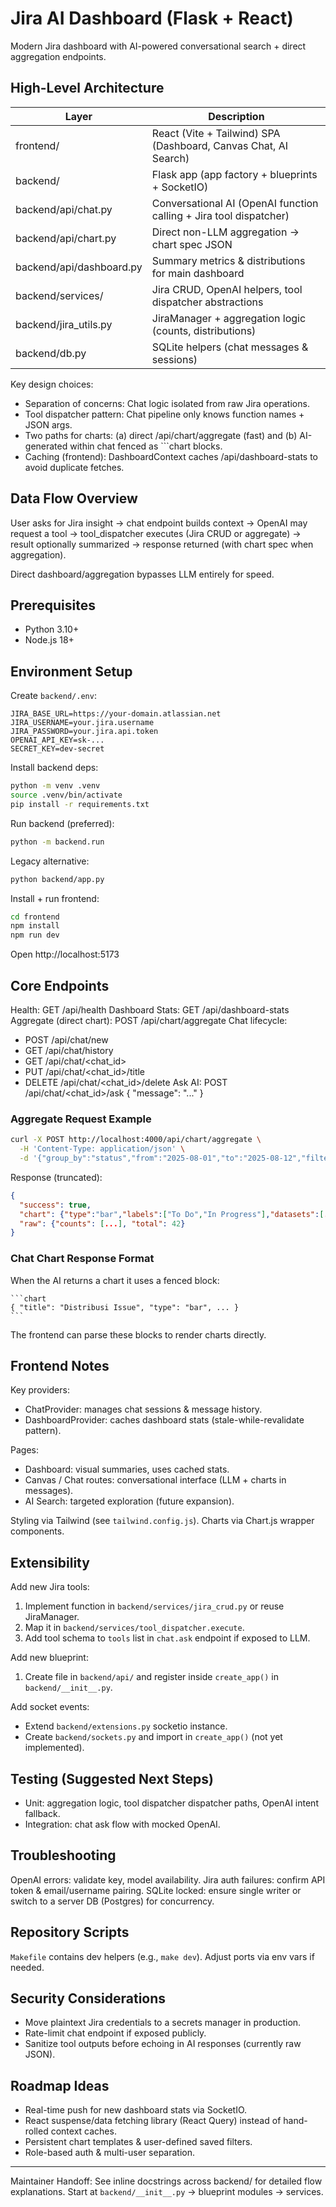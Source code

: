 # Jira AI Dashboard (Flask + React)

Modern Jira dashboard with AI-powered conversational search + direct aggregation endpoints.

## High-Level Architecture

| Layer | Description |
|-------|-------------|
| frontend/ | React (Vite + Tailwind) SPA (Dashboard, Canvas Chat, AI Search) |
| backend/ | Flask app (app factory + blueprints + SocketIO) |
| backend/api/chat.py | Conversational AI (OpenAI function calling + Jira tool dispatcher) |
| backend/api/chart.py | Direct non-LLM aggregation -> chart spec JSON |
| backend/api/dashboard.py | Summary metrics & distributions for main dashboard |
| backend/services/ | Jira CRUD, OpenAI helpers, tool dispatcher abstractions |
| backend/jira_utils.py | JiraManager + aggregation logic (counts, distributions) |
| backend/db.py | SQLite helpers (chat messages & sessions) |

Key design choices:
- Separation of concerns: Chat logic isolated from raw Jira operations.
- Tool dispatcher pattern: Chat pipeline only knows function names + JSON args.
- Two paths for charts: (a) direct /api/chart/aggregate (fast) and (b) AI-generated within chat fenced as ```chart blocks.
- Caching (frontend): DashboardContext caches /api/dashboard-stats to avoid duplicate fetches.

## Data Flow Overview

User asks for Jira insight -> chat endpoint builds context -> OpenAI may request a tool -> tool_dispatcher executes (Jira CRUD or aggregate) -> result optionally summarized -> response returned (with chart spec when aggregation).

Direct dashboard/aggregation bypasses LLM entirely for speed.

## Prerequisites

- Python 3.10+
- Node.js 18+

## Environment Setup

Create `backend/.env`:
```
JIRA_BASE_URL=https://your-domain.atlassian.net
JIRA_USERNAME=your.jira.username
JIRA_PASSWORD=your.jira.api.token
OPENAI_API_KEY=sk-...
SECRET_KEY=dev-secret
```

Install backend deps:
```bash
python -m venv .venv
source .venv/bin/activate
pip install -r requirements.txt
```

Run backend (preferred):
```bash
python -m backend.run
```
Legacy alternative:
```bash
python backend/app.py
```

Install + run frontend:
```bash
cd frontend
npm install
npm run dev
```
Open http://localhost:5173

## Core Endpoints

Health: GET /api/health
Dashboard Stats: GET /api/dashboard-stats
Aggregate (direct chart): POST /api/chart/aggregate
Chat lifecycle:
- POST /api/chat/new
- GET  /api/chat/history
- GET  /api/chat/<chat_id>
- PUT  /api/chat/<chat_id>/title
- DELETE /api/chat/<chat_id>/delete
Ask AI: POST /api/chat/<chat_id>/ask  { "message": "..." }

### Aggregate Request Example
```bash
curl -X POST http://localhost:4000/api/chart/aggregate \
  -H 'Content-Type: application/json' \
  -d '{"group_by":"status","from":"2025-08-01","to":"2025-08-12","filters":{"project":["ABC"]}}'
```
Response (truncated):
```json
{
  "success": true,
  "chart": {"type":"bar","labels":["To Do","In Progress"],"datasets":[...]},
  "raw": {"counts": [...], "total": 42}
}
```

### Chat Chart Response Format
When the AI returns a chart it uses a fenced block:
````
```chart
{ "title": "Distribusi Issue", "type": "bar", ... }
```
````
The frontend can parse these blocks to render charts directly.

## Frontend Notes

Key providers:
- ChatProvider: manages chat sessions & message history.
- DashboardProvider: caches dashboard stats (stale-while-revalidate pattern).

Pages:
- Dashboard: visual summaries, uses cached stats.
- Canvas / Chat routes: conversational interface (LLM + charts in messages).
- AI Search: targeted exploration (future expansion).

Styling via Tailwind (see `tailwind.config.js`). Charts via Chart.js wrapper components.

## Extensibility

Add new Jira tools:
1. Implement function in `backend/services/jira_crud.py` or reuse JiraManager.
2. Map it in `backend/services/tool_dispatcher.execute`.
3. Add tool schema to `tools` list in `chat.ask` endpoint if exposed to LLM.

Add new blueprint:
1. Create file in `backend/api/` and register inside `create_app()` in `backend/__init__.py`.

Add socket events:
- Extend `backend/extensions.py` socketio instance.
- Create `backend/sockets.py` and import in `create_app()` (not yet implemented).

## Testing (Suggested Next Steps)
- Unit: aggregation logic, tool dispatcher dispatcher paths, OpenAI intent fallback.
- Integration: chat ask flow with mocked OpenAI.

## Troubleshooting
OpenAI errors: validate key, model availability.
Jira auth failures: confirm API token & email/username pairing.
SQLite locked: ensure single writer or switch to a server DB (Postgres) for concurrency.

## Repository Scripts
`Makefile` contains dev helpers (e.g., `make dev`). Adjust ports via env vars if needed.

## Security Considerations
- Move plaintext Jira credentials to a secrets manager in production.
- Rate-limit chat endpoint if exposed publicly.
- Sanitize tool outputs before echoing in AI responses (currently raw JSON).

## Roadmap Ideas
- Real-time push for new dashboard stats via SocketIO.
- React suspense/data fetching library (React Query) instead of hand-rolled context caches.
- Persistent chart templates & user-defined saved filters.
- Role-based auth & multi-user separation.

---
Maintainer Handoff: See inline docstrings across backend/ for detailed flow explanations. Start at `backend/__init__.py` → blueprint modules → services.
